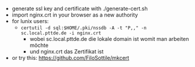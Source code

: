 - generate ssl key and certificate with ./generate-cert.sh
- import nginx.crt in your browser as a new authority
- for lunix users:
  - `certutil -d sql:$HOME/.pki/nssdb -A -t "P,," -n sc.local.pttde.de -i nginx.crt`
    - wobei sc.local.pttde.de die lokale domain ist womit man arbeiten möchte
    - und nginx.crt das Zertifikat ist
- or try this: https://github.com/FiloSottile/mkcert
